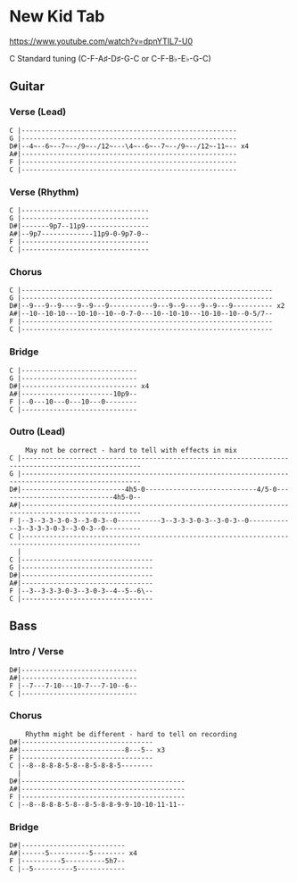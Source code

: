 
# New Kid Tab

<https://www.youtube.com/watch?v=dpnYTIL7-U0>

C Standard tuning (C-F-A♯-D♯-G-C or C-F-B♭-E♭-G-C)

## Guitar
  
### Verse (Lead)

    C |------------------------------------------------------
    G |------------------------------------------------------
    D#|--4~--6~--7~--/9~--/12~---\4~--6~--7~--/9~--/12~-11~-- x4
    A#|------------------------------------------------------
    F |------------------------------------------------------
    C |------------------------------------------------------

### Verse (Rhythm)

    C |--------------------------------
    G |--------------------------------
    D#|-------9p7--11p9----------------
    A#|--9p7-------------11p9-0-9p7-0--
    F |--------------------------------
    C |--------------------------------

### Chorus

    C |---------------------------------------------------------------
    G |---------------------------------------------------------------
    D#|--9---9--9----9--9---9-----------9---9--9----9--9---9---------- x2
    A#|--10--10-10---10-10--10--0-7-0---10--10-10---10-10--10--0-5/7--
    F |---------------------------------------------------------------
    C |---------------------------------------------------------------

### Bridge

    C |-----------------------------
    G |-----------------------------
    D#|----------------------------- x4
    A#|-----------------------10p9--
    F |--0---10---0---10---0--------
    C |-----------------------------

### Outro (Lead)

        May not be correct - hard to tell with effects in mix
    C |----------------------------------------------------------------------------------------------------
    G |----------------------------------------------------------------------------------------------------
    D#|--------------------------4h5-0----------------------------4/5-0-----------------------------4h5-0--
    A#|----------------------------------------------------------------------------------------------------
    F |--3--3-3-3-0-3--3-0-3--0-----------3--3-3-3-0-3--3-0-3--0------------3--3-3-3-0-3--3-0-3--0---------
    C |----------------------------------------------------------------------------------------------------
      |
    C |---------------------------------
    G |---------------------------------
    D#|---------------------------------
    A#|---------------------------------
    F |--3--3-3-3-0-3--3-0-3--4--5--6\--
    C |---------------------------------

## Bass

### Intro / Verse

    D#|-----------------------------
    A#|-----------------------------
    F |--7---7-10---10-7---7-10--6--
    C |-----------------------------

### Chorus

        Rhythm might be different - hard to tell on recording
    D#|---------------------------------
    A#|--------------------------8---5-- x3
    F |---------------------------------
    C |--8--8-8-8-5-8--8-5-8-8-5--------
      |
    D#|-----------------------------------------
    A#|-----------------------------------------
    F |-----------------------------------------
    C |--8--8-8-8-5-8--8-5-8-8-9-9-10-10-11-11--

### Bridge

    D#|--------------------------
    A#|------5----------5-------- x4
    F |----------5----------5h7--
    C |--5----------5------------
